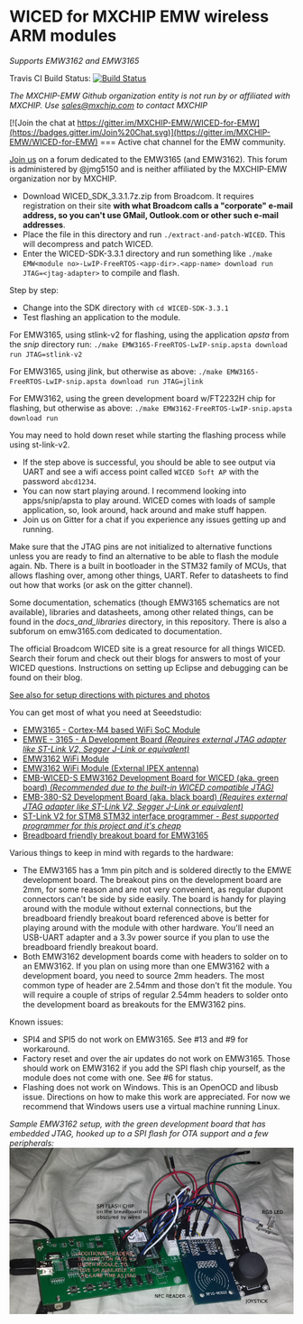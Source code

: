 # WICED for MXCHIP EMW wireless ARM modules
*Supports EMW3162 and EMW3165*

Travis CI Build Status: [![Build Status](https://travis-ci.org/MXCHIP-EMW/WICED-for-EMW.svg)](https://travis-ci.org/MXCHIP-EMW/WICED-for-EMW)

*The MXCHIP-EMW Github organization entity is not run by or affiliated with MXCHIP. Use sales@mxchip.com to contact MXCHIP*

[![Join the chat at https://gitter.im/MXCHIP-EMW/WICED-for-EMW](https://badges.gitter.im/Join%20Chat.svg)](https://gitter.im/MXCHIP-EMW/WICED-for-EMW) === Active chat channel for the EMW community.

[Join us](http://www.emw3165.com) on a forum dedicated to the EMW3165 (and EMW3162). This forum is  administered by @jmg5150 and is neither affiliated by the MXCHIP-EMW organization nor by MXCHIP.

* Download WICED_SDK_3.3.1.7z.zip from Broadcom. It requires registration on their site **with what Broadcom calls a "corporate" e-mail address, so you can't use GMail, Outlook.com or other such e-mail addresses**.
* Place the file in this directory and run `./extract-and-patch-WICED`. This will decompress and patch WICED.
* Enter the WICED-SDK-3.3.1 directory and run something like `./make EMW<module no>-LwIP-FreeRTOS-<app-dir>.<app-name> download run JTAG=<jtag-adapter>` to compile and flash.

Step by step:
* Change into the SDK directory with `cd WICED-SDK-3.3.1`
* Test flashing an application to the module.

For EMW3165, using stlink-v2 for flashing, using the application *apsta* from the *snip* directory run:
`./make EMW3165-FreeRTOS-LwIP-snip.apsta download run JTAG=stlink-v2`

For EMW3165, using jlink, but otherwise as above:
`./make EMW3165-FreeRTOS-LwIP-snip.apsta download run JTAG=jlink`

For EMW3162, using the green development board w/FT2232H chip for flashing, but otherwise as above:
`./make EMW3162-FreeRTOS-LwIP-snip.apsta download run`

You may need to hold down reset while starting the flashing process while using st-link-v2.

* If the step above is successful, you should be able to see output via UART and see a wifi access point called `WICED Soft AP` with the password `abcd1234`.
* You can now start playing around. I recommend looking into apps/snip/apsta to play around. WICED comes with loads of sample application, so, look around, hack around and make stuff happen.
* Join us on Gitter for a chat if you experience any issues getting up and running.

Make sure that the JTAG pins are not initialized to alternative functions unless you are ready to find an alternative to be able to flash the module again. Nb. There is a built in bootloader in the STM32 family of MCUs, that allows flashing over, among other things, UART. Refer to datasheets to find out how that works (or ask on the gitter channel).

Some documentation, schematics (though EMW3165 schematics are not available), libraries and datasheets, among other related things, can be found in the *docs_and_libraries* directory, in this repository. There is also a subforum on emw3165.com dedicated to documentation.

The official Broadcom WICED site is a great resource for all things WICED. Search their forum and check out their blogs for answers to most of your WICED questions. Instructions on setting up Eclipse and debugging can be found on their blog.

[See also for setup directions with pictures and photos](http://www.seeedstudio.com/recipe/344-programming-emw3165-with-broadcom-wiced-and-gcc.html)

You can get most of what you need at Seeedstudio:
* [EMW3165 - Cortex-M4 based WiFi SoC Module](http://www.seeedstudio.com/depot/EMW3165-CortexM4-based-WiFi-SoC-Module-p-2488.html)
* [EMWE - 3165 - A Development Board _(Requires external JTAG adapter like ST-Link V2, Segger J-Link or equivalent)_](http://www.seeedstudio.com/depot/EMWE-3165-A-Development-Board-p-2489.html)
* [EMW3162 WiFi Module](http://www.seeedstudio.com/depot/EMW3162-WiFi-Module-p-2122.html)
* [EMW3162 WiFi Module (External IPEX antenna)](http://www.seeedstudio.com/depot/EMW3162-WiFi-Module-External-IPEX-antenna-p-2235.html)
* [EMB-WICED-S EMW3162 Development Board for WICED (aka. green board) _(Recommended due to the built-in WICED compatible JTAG)_](http://www.seeedstudio.com/depot/EMBWICEDS-EMW3162-Development-Board-for-WICED-p-2335.html)
* [EMB-380-S2 Development Board (aka. black board) _(Requires external JTAG adapter like ST-Link V2, Segger J-Link or equivalent)_](http://www.seeedstudio.com/depot/EMB380S2-Development-Board-p-2146.html)
* [ST-Link V2 for STM8 STM32 interface programmer - _Best supported programmer for this project and it's cheap_](http://www.seeedstudio.com/depot/STLink-V2-for-STM8-STM32-interface-programmer-p-2297.html)
* [Breadboard friendly breakout board for EMW3165](http://www.emw3165.com/viewtopic.php?f=11&t=12)
 
Various things to keep in mind with regards to the hardware:
- The EMW3165 has a 1mm pin pitch and is soldered directly to the EMWE development board. The breakout pins on the development board are 2mm, for some reason and are not very convenient, as regular dupont connectors can't be side by side easily. The board is handy for playing around with the module without external connections, but the breadboard friendly breakout board referenced above is better for playing around with the module with other hardware. You'll need an USB-UART adapter and a 3.3v power source if you plan to use the breadboard friendly breakout board.
- Both EMW3162 development boards come with headers to solder on to an EMW3162. If you plan on using more than one EMW3162 with a development board, you need to source 2mm headers. The most common type of header are 2.54mm and those don't fit the module. You will require a couple of strips of regular 2.54mm headers to solder onto the development board as breakouts for the EMW3162 pins.

Known issues:
- SPI4 and SPI5 do not work on EMW3165. See #13 and #9 for workaround.
- Factory reset and over the air updates do not work on EMW3165. Those should work on EMW3162 if you add the SPI flash chip yourself, as the module does not come with one. See #6 for status.
- Flashing does not work on Windows. This is an OpenOCD and libusb issue. Directions on how to make this work are appreciated. For now we recommend that Windows users use a virtual machine running Linux.

*Sample EMW3162 setup, with the green development board that has embedded JTAG, hooked up to a SPI flash for OTA support and a few peripherals:*
![Sample EMW3162 setup](https://raw.githubusercontent.com/MXCHIP-EMW/WICED-for-EMW/master/docs_and_libraries/green-dev-board-with-annotations.png)

